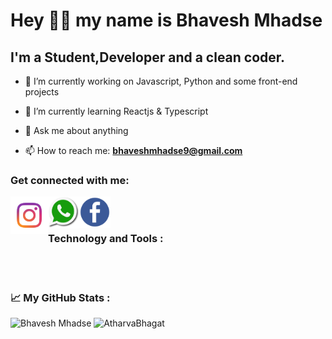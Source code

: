 



# Hey 👋🏻 my name is Bhavesh Mhadse 



## I'm a Student,Developer and a clean coder.


- 🔭 I’m currently working on Javascript, Python and some front-end projects
- 🌱 I’m currently learning Reactjs & Typescript


- 💬 Ask me about anything
- 📫 How to reach me: **bhaveshmhadse9@gmail.com**

<h3>Get connected with me: </h3>

<a href="https://instagram.com/bhaaaavesh__" target="blank">
  <img align="left" alt="Bhavesh's Instagram" width="60vw" src="instagram.png" />
</a>


<a href="https://wa.me/+919136298868" target="blank">
  <img align="left" alt="Bhavesh's Instagram" width="50vw" src="whatsapp.png" />
</a>

<a href="https://touch.facebook.com/bhavesh.mhadse.7" target="blank">
  <img align="left" alt="Bhavesh's Facebook" width="50vw" src="facebook.png" />
</a>

<br><br>
<h3> Technology and Tools :  </h3>
<br><br>

<h3>📈 My GitHub Stats : </h3>

<p>

<img src="https://github-readme-stats.vercel.app/api/top-langs?username=bhaveshmhadse&show_icons=true&theme=dark&locale=en&layout=compact" alt="Bhavesh Mhadse"/>

<img src="https://github-readme-stats.vercel.app/api?username=bhaveshmhadse&show_icons=true&theme=dark&locale=en" alt="AtharvaBhagat" />

 </p>






